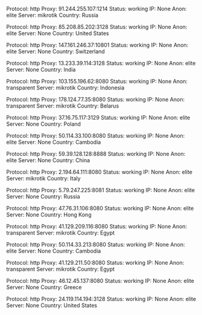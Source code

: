 Protocol: http
Proxy: 91.244.255.107:1214
Status: working
IP: None
Anon: elite
Server: mikrotik
Country: Russia

Protocol: http
Proxy: 85.208.85.202:3128
Status: working
IP: None
Anon: elite
Server: None
Country: United States

Protocol: http
Proxy: 147.161.246.37:10801
Status: working
IP: None
Anon: elite
Server: None
Country: Switzerland

Protocol: http
Proxy: 13.233.39.114:3128
Status: working
IP: None
Anon: elite
Server: None
Country: India

Protocol: http
Proxy: 103.155.196.62:8080
Status: working
IP: None
Anon: transparent
Server: mikrotik
Country: Indonesia

Protocol: http
Proxy: 178.124.77.35:8080
Status: working
IP: None
Anon: transparent
Server: mikrotik
Country: Belarus

Protocol: http
Proxy: 37.16.75.117:3129
Status: working
IP: None
Anon: elite
Server: None
Country: Poland

Protocol: http
Proxy: 50.114.33.100:8080
Status: working
IP: None
Anon: elite
Server: None
Country: Cambodia

Protocol: http
Proxy: 59.39.128.128:8888
Status: working
IP: None
Anon: elite
Server: None
Country: China

Protocol: http
Proxy: 2.194.64.111:8080
Status: working
IP: None
Anon: elite
Server: mikrotik
Country: Italy

Protocol: http
Proxy: 5.79.247.225:8081
Status: working
IP: None
Anon: elite
Server: None
Country: Russia

Protocol: http
Proxy: 47.76.31.106:8080
Status: working
IP: None
Anon: elite
Server: None
Country: Hong Kong

Protocol: http
Proxy: 41.129.209.116:8080
Status: working
IP: None
Anon: transparent
Server: mikrotik
Country: Egypt

Protocol: http
Proxy: 50.114.33.213:8080
Status: working
IP: None
Anon: elite
Server: None
Country: Cambodia

Protocol: http
Proxy: 41.129.211.50:8080
Status: working
IP: None
Anon: transparent
Server: mikrotik
Country: Egypt

Protocol: http
Proxy: 46.12.45.137:8080
Status: working
IP: None
Anon: elite
Server: None
Country: Greece

Protocol: http
Proxy: 24.119.114.194:3128
Status: working
IP: None
Anon: elite
Server: None
Country: United States

